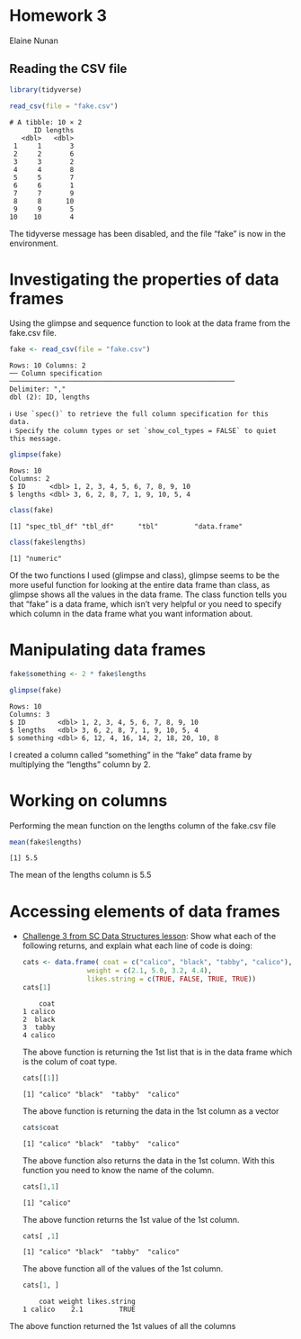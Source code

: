 Homework 3
================
Elaine Nunan

## Reading the CSV file

``` r
library(tidyverse)

read_csv(file = "fake.csv")
```

    # A tibble: 10 × 2
          ID lengths
       <dbl>   <dbl>
     1     1       3
     2     2       6
     3     3       2
     4     4       8
     5     5       7
     6     6       1
     7     7       9
     8     8      10
     9     9       5
    10    10       4

The tidyverse message has been disabled, and the file “fake” is now in
the environment.

# Investigating the properties of data frames

Using the glimpse and sequence function to look at the data frame from
the fake.csv file.

``` r
fake <- read_csv(file = "fake.csv")
```

    Rows: 10 Columns: 2
    ── Column specification ────────────────────────────────────────────────────────
    Delimiter: ","
    dbl (2): ID, lengths

    ℹ Use `spec()` to retrieve the full column specification for this data.
    ℹ Specify the column types or set `show_col_types = FALSE` to quiet this message.

``` r
glimpse(fake)
```

    Rows: 10
    Columns: 2
    $ ID      <dbl> 1, 2, 3, 4, 5, 6, 7, 8, 9, 10
    $ lengths <dbl> 3, 6, 2, 8, 7, 1, 9, 10, 5, 4

``` r
class(fake)
```

    [1] "spec_tbl_df" "tbl_df"      "tbl"         "data.frame" 

``` r
class(fake$lengths)
```

    [1] "numeric"

Of the two functions I used (glimpse and class), glimpse seems to be the
more useful function for looking at the entire data frame than class, as
glimpse shows all the values in the data frame. The class function tells
you that “fake” is a data frame, which isn’t very helpful or you need to
specify which column in the data frame what you want information about.

# Manipulating data frames

``` r
fake$something <- 2 * fake$lengths

glimpse(fake)
```

    Rows: 10
    Columns: 3
    $ ID        <dbl> 1, 2, 3, 4, 5, 6, 7, 8, 9, 10
    $ lengths   <dbl> 3, 6, 2, 8, 7, 1, 9, 10, 5, 4
    $ something <dbl> 6, 12, 4, 16, 14, 2, 18, 20, 10, 8

I created a column called “something” in the “fake” data frame by
multiplying the “lengths” column by 2.

# Working on columns

Performing the mean function on the lengths column of the fake.csv file

``` r
mean(fake$lengths)
```

    [1] 5.5

The mean of the lengths column is 5.5

# Accessing elements of data frames

-   [Challenge 3 from SC Data Structures
    lesson](https://swcarpentry.github.io/r-novice-gapminder/04-data-structures-part1/index.html#challenge-3):
    Show what each of the following returns, and explain what each line
    of code is doing:

    ``` r
    cats <- data.frame( coat = c("calico", "black", "tabby", "calico"),
                    weight = c(2.1, 5.0, 3.2, 4.4),
                    likes.string = c(TRUE, FALSE, TRUE, TRUE))
    cats[1]
    ```

            coat
        1 calico
        2  black
        3  tabby
        4 calico

    The above function is returning the 1st list that is in the data
    frame which is the colum of coat type.

    ``` r
    cats[[1]]
    ```

        [1] "calico" "black"  "tabby"  "calico"

    The above function is returning the data in the 1st column as a
    vector

    ``` r
    cats$coat
    ```

        [1] "calico" "black"  "tabby"  "calico"

    The above function also returns the data in the 1st column. With
    this function you need to know the name of the column.

    ``` r
    cats[1,1]
    ```

        [1] "calico"

    The above function returns the 1st value of the 1st column.

    ``` r
    cats[ ,1]
    ```

        [1] "calico" "black"  "tabby"  "calico"

    The above function all of the values of the 1st column.

    ``` r
    cats[1, ]
    ```

            coat weight likes.string
        1 calico    2.1         TRUE

The above function returned the 1st values of all the columns
